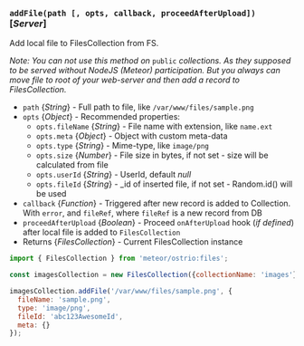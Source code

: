 ### `addFile(path [, opts, callback, proceedAfterUpload])` [*Server*]

Add local file to FilesCollection from FS.

*Note: You can not use this method on* `public` *collections. As they supposed to be served without NodeJS (Meteor) participation. But you always can move file to root of your web-server and then add a record to FilesCollection.*

- `path` {*String*} - Full path to file, like `/var/www/files/sample.png`
- `opts` {*Object*} - Recommended properties:
  - `opts.fileName` {*String*} - File name with extension, like `name.ext`
  - `opts.meta` {*Object*} - Object with custom meta-data
  - `opts.type` {*String*} - Mime-type, like `image/png`
  - `opts.size` {*Number*} - File size in bytes, if not set - size will be calculated from file
  - `opts.userId` {*String*} - UserId, default *null*
  - `opts.fileId` {*String*} - _id of inserted file, if not set - Random.id() will be used
- `callback` {*Function*} - Triggered after new record is added to Collection. With `error`, and `fileRef`, where `fileRef` is a new record from DB
- `proceedAfterUpload` {*Boolean*} - Proceed `onAfterUpload` hook (*if defined*) after local file is added to `FilesCollection`
- Returns {*FilesCollection*} - Current FilesCollection instance

```js
import { FilesCollection } from 'meteor/ostrio:files';

const imagesCollection = new FilesCollection({collectionName: 'images'});

imagesCollection.addFile('/var/www/files/sample.png', {
  fileName: 'sample.png',
  type: 'image/png',
  fileId: 'abc123AwesomeId',
  meta: {}
});
```
